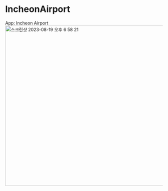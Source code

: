 # IncheonAirport
App: Incheon Airport
<img width="514" alt="스크린샷 2023-08-19 오후 6 58 21" src="https://github.com/honghoker/Daon/assets/50910456/ff427695-f26c-4be8-8a0e-19b9fda8cc1a">
